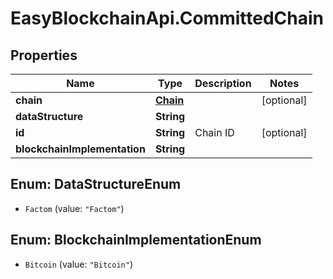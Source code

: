 # EasyBlockchainApi.CommittedChain

## Properties
Name | Type | Description | Notes
------------ | ------------- | ------------- | -------------
**chain** | [**Chain**](Chain.md) |  | [optional] 
**dataStructure** | **String** |  | 
**id** | **String** | Chain ID | [optional] 
**blockchainImplementation** | **String** |  | 


<a name="DataStructureEnum"></a>
## Enum: DataStructureEnum


* `Factom` (value: `"Factom"`)




<a name="BlockchainImplementationEnum"></a>
## Enum: BlockchainImplementationEnum


* `Bitcoin` (value: `"Bitcoin"`)




